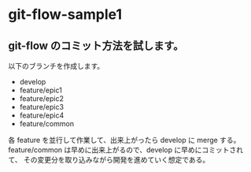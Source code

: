 # git-flow-sample1

## git-flow のコミット方法を試します。

以下のブランチを作成します。

- develop
- feature/epic1
- feature/epic2
- feature/epic3
- feature/epic4
- feature/common

各 feature を並行して作業して、出来上がったら develop に merge する。
feature/common は早めに出来上がるので、develop に早めにコミットされて、
その変更分を取り込みながら開発を進めていく想定である。
